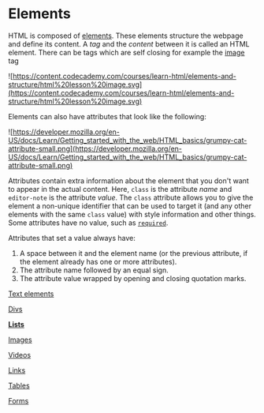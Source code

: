 # Elements

HTML is composed of [elements](https://www.codecademy.com/resources/docs/html/elements?page_ref=catalog). These elements structure the webpage and define its content.
A *tag* and the *content* between it is called an HTML element. There can be tags which are self closing for example the [image](Elements%201fcf9aa878034653a7bef00ab694773a/Images%204a16c568d66843a294bce8c237ab4c4e.md) tag

![https://content.codecademy.com/courses/learn-html/elements-and-structure/html%20lesson%20image.svg](https://content.codecademy.com/courses/learn-html/elements-and-structure/html%20lesson%20image.svg)

Elements can also have attributes that look like the following:

![https://developer.mozilla.org/en-US/docs/Learn/Getting_started_with_the_web/HTML_basics/grumpy-cat-attribute-small.png](https://developer.mozilla.org/en-US/docs/Learn/Getting_started_with_the_web/HTML_basics/grumpy-cat-attribute-small.png)

Attributes contain extra information about the element that you don't want to appear in the actual content. Here, `class` is the attribute *name* and `editor-note` is the attribute *value*. The `class` attribute allows you to give the element a non-unique identifier that can be used to target it (and any other elements with the same `class` value) with style information and other things. Some attributes have no value, such as [`required`](https://developer.mozilla.org/en-US/docs/Web/HTML/Attributes/required).

Attributes that set a value always have:

1. A space between it and the element name (or the previous attribute, if the element already has one or more attributes).
2. The attribute name followed by an equal sign.
3. The attribute value wrapped by opening and closing quotation marks.

[Text elements](Elements%201fcf9aa878034653a7bef00ab694773a/Text%20elements%20fa4c370341174712b7280b3076a8304f.md)

[Divs](Elements%201fcf9aa878034653a7bef00ab694773a/Divs%20959f1fc5930c43388146fc6ec1ec3d71.md)

[**Lists**](Elements%201fcf9aa878034653a7bef00ab694773a/Lists%207d63d64e043c4132a1662b13e7983f34.md)

[Images](Elements%201fcf9aa878034653a7bef00ab694773a/Images%204a16c568d66843a294bce8c237ab4c4e.md)

[Videos](Elements%201fcf9aa878034653a7bef00ab694773a/Videos%207c745c85d26e471a855c25b24cf471d2.md)

[Links](Elements%201fcf9aa878034653a7bef00ab694773a/Links%207a876b5812c046d5b812bf110c8c22b9.md)

[Tables](Elements%201fcf9aa878034653a7bef00ab694773a/Tables%20e0fd41aed2b74b4f90341ad84d4500b4.md)

[Forms](Elements%201fcf9aa878034653a7bef00ab694773a/Forms%206e954b21ec5a480d8702d2c2c3e7b64f.md)